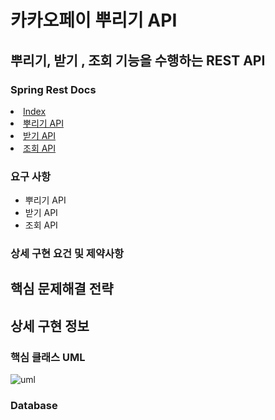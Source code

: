 # 카카오페이 뿌리기 API 

## 뿌리기, 받기 , 조회 기능을 수행하는 REST API 

### Spring Rest Docs 
<li><a href="https://github.com/shk3029/money/blob/master/index.md">  Index </a></li>
<li><a href="https://github.com/shk3029/money/blob/master/share.md">  뿌리기 API </a></li>
<li><a href="https://github.com/shk3029/money/blob/master/receive.md">  받기 API </a></li>
<li><a href="https://github.com/shk3029/money/blob/master/search.md">  조회 API </a></li>

### 요구 사항
* 뿌리기 API
* 받기 API
* 조회 API

### 상세 구현 요건 및 제약사항

## 핵심 문제해결 전략

## 상세 구현 정보
### 핵심 클래스 UML
![uml](https://user-images.githubusercontent.com/36438257/95719652-19fec500-0cab-11eb-8d8c-3874bbcea580.jpg)


### Database 

###
